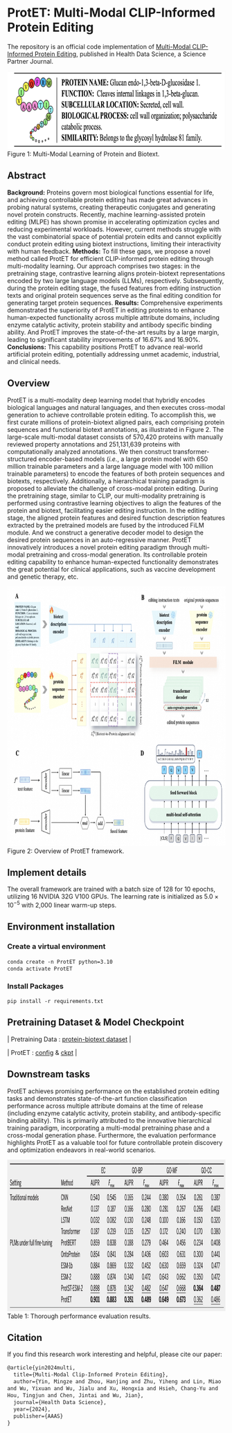 # ProtET: Multi-Modal CLIP-Informed Protein Editing
The repository is an official code implementation of [Multi-Modal CLIP-Informed Protein Editing](https://arxiv.org/abs/2407.19296), published in Health Data Science, a Science Partner Journal. 

<img src="Figures/protein_biotext.png" alt="framework" width="800" height="180"> 
Figure 1: Multi-Modal Learning of Protein and Biotext.
  
## Abstract
**Background:** Proteins govern most biological functions essential for life, and achieving controllable protein editing has made great advances in probing natural systems, creating therapeutic conjugates and generating novel protein constructs. Recently, machine learning-assisted protein editing (MLPE) has shown promise in accelerating optimization cycles and reducing experimental workloads. However, current methods struggle with the vast combinatorial space of potential protein edits and cannot explicitly conduct protein editing using biotext instructions, limiting their interactivity with human feedback. **Methods:** To fill these gaps, we propose a novel method called ProtET for efficient CLIP-informed protein editing through multi-modality learning. Our approach comprises two stages: in the pretraining stage, contrastive learning aligns protein-biotext representations encoded by two large language models (LLMs), respectively. Subsequently, during the protein editing stage, the fused features from editing instruction texts and original protein sequences serve as the final editing condition for generating target protein sequences. **Results:** Comprehensive experiments demonstrated the superiority of ProtET in editing proteins to enhance human-expected functionality across multiple attribute domains, including enzyme catalytic activity, protein stability and antibody specific binding ability. And ProtET improves the state-of-the-art results by a large margin, leading to significant stability improvements of 16.67% and 16.90%. **Conclusions:** This capability positions ProtET to advance real-world artificial protein editing, potentially addressing unmet academic, industrial, and clinical needs.

## Overview
ProtET is a multi-modality deep learning model that hybridly encodes biological languages and natural languages, and then executes cross-modal generation to achieve controllable protein editing. 
To accomplish this, we first curate millions of protein-biotext aligned pairs, each comprising protein sequences and functional biotext annotations, as illustrated in Figure 2. The large-scale multi-modal dataset consists of 570,420 proteins with manually reviewed property annotations and 251,131,639 proteins with computationally analyzed annotations. We then construct transformer-structured encoder-based models (*i.e.*, a large protein model with 650 million trainable parameters and a large language model with 100 million trainable parameters) to encode the features of both protein sequences and biotexts, respectively. Additionally, a hierarchical training paradigm is proposed to alleviate the challenge of cross-modal protein editing. During the pretraining stage, similar to CLIP, our multi-modality pretraining is performed using contrastive learning objectives to align the features of the protein and biotext, facilitating easier editing instruction. In the editing stage, the aligned protein features and desired function description features extracted by the pretrained models are fused by the introduced FiLM module. And we construct a generative decoder model to design the desired protein sequences in an auto-regressive manner. ProtET innovatively introduces a novel protein editing paradigm through multi-modal pretraining and cross-modal generation. Its controllable protein editing capability to enhance human-expected functionality demonstrates the great potential for clinical applications, such as vaccine development and genetic therapy, etc.

<img src="Figures/framework.png" alt="framework" width="850" height="600"> 
Figure 2: Overview of ProtET framework.

## Implement details
The overall framework are trained with a batch size of 128 for 10 epochs, utilizing 16 NVIDIA 32G V100 GPUs. The learning rate is initialized as $5.0 \times 10^{-5}$ with 2,000 linear warm-up steps.

## Environment installation
### Create a virtual environment
```
conda create -n ProtET python=3.10
conda activate ProtET
```
### Install Packages
```
pip install -r requirements.txt
```

## Pretraining Dataset & Model Checkpoint


| Pretraining Data : [protein-biotext dataset](https://zenodo.org/records/15242494/files/protein-biotext%20dataset.json.zip?download=1) |


| ProtET : [config](https://github.com/KDurant-123/ProtET/blob/main/config.json) & [ckpt](https://zenodo.org/records/15242494/files/model.safetensors?download=1) |


## Downstream tasks

ProtET achieves promising performance on the established protein editing tasks and demonstrates state-of-the-art function classification performance across multiple attribute domains at the time of release (including enzyme catalytic activity, protein stability, and antibody-specific binding ability). This is primarily attributed to the innovative hierarchical training paradigm, incorporating a multi-modal pretraining phase and a cross-modal generation phase. Furthermore, the evaluation performance highlights ProtET as a valuable tool for future controllable protein discovery and optimization endeavors in real-world scenarios.

<img src="Figures/evaluation.png" alt="evaluation" width="800" height="350"> 
Table 1: Thorough performance evaluation results.

## Citation
If you find this research work interesting and helpful, please cite our paper:
```
@article{yin2024multi,
  title={Multi-Modal Clip-Informed Protein Editing},
  author={Yin, Mingze and Zhou, Hanjing and Zhu, Yiheng and Lin, Miao and Wu, Yixuan and Wu, Jialu and Xu, Hongxia and Hsieh, Chang-Yu and Hou, Tingjun and Chen, Jintai and Wu, Jian},
  journal={Health Data Science},
  year={2024},
  publisher={AAAS}
}
```



